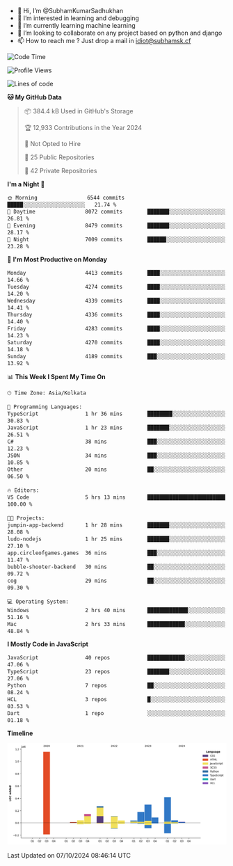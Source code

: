 - 👋 Hi, I’m @SubhamKumarSadhukhan
- 👀 I’m interested in learning and debugging
- 🌱 I’m currently learning machine learning
- 💞️ I’m looking to collaborate on any project based on python and django
- 📫 How to reach me ?
      Just drop a mail in idiot@subhamsk.cf

<!---
SubhamKumarSadhukhan/SubhamKumarSadhukhan is a ✨ special ✨ repository because its `README.md` (this file) appears on your GitHub profile.
You can click the Preview link to take a look at your changes.
--->


<!--START_SECTION:waka-->
![Code Time](http://img.shields.io/badge/Code%20Time-2%2C553%20hrs%2056%20mins-blue)

![Profile Views](http://img.shields.io/badge/Profile%20Views-3-blue)

![Lines of code](https://img.shields.io/badge/From%20Hello%20World%20I%27ve%20Written-2.8%20million%20lines%20of%20code-blue)

**🐱 My GitHub Data** 

> 📦 384.4 kB Used in GitHub's Storage 
 > 
> 🏆 12,933 Contributions in the Year 2024
 > 
> 🚫 Not Opted to Hire
 > 
> 📜 25 Public Repositories 
 > 
> 🔑 42 Private Repositories 
 > 
**I'm a Night 🦉** 

```text
🌞 Morning                6544 commits        █████░░░░░░░░░░░░░░░░░░░░   21.74 % 
🌆 Daytime                8072 commits        ███████░░░░░░░░░░░░░░░░░░   26.81 % 
🌃 Evening                8479 commits        ███████░░░░░░░░░░░░░░░░░░   28.17 % 
🌙 Night                  7009 commits        ██████░░░░░░░░░░░░░░░░░░░   23.28 % 
```
📅 **I'm Most Productive on Monday** 

```text
Monday                   4413 commits        ████░░░░░░░░░░░░░░░░░░░░░   14.66 % 
Tuesday                  4274 commits        ████░░░░░░░░░░░░░░░░░░░░░   14.20 % 
Wednesday                4339 commits        ████░░░░░░░░░░░░░░░░░░░░░   14.41 % 
Thursday                 4336 commits        ████░░░░░░░░░░░░░░░░░░░░░   14.40 % 
Friday                   4283 commits        ████░░░░░░░░░░░░░░░░░░░░░   14.23 % 
Saturday                 4270 commits        ████░░░░░░░░░░░░░░░░░░░░░   14.18 % 
Sunday                   4189 commits        ███░░░░░░░░░░░░░░░░░░░░░░   13.92 % 
```


📊 **This Week I Spent My Time On** 

```text
🕑︎ Time Zone: Asia/Kolkata

💬 Programming Languages: 
TypeScript               1 hr 36 mins        ████████░░░░░░░░░░░░░░░░░   30.83 % 
JavaScript               1 hr 23 mins        ███████░░░░░░░░░░░░░░░░░░   26.51 % 
C#                       38 mins             ███░░░░░░░░░░░░░░░░░░░░░░   12.23 % 
JSON                     34 mins             ███░░░░░░░░░░░░░░░░░░░░░░   10.85 % 
Other                    20 mins             ██░░░░░░░░░░░░░░░░░░░░░░░   06.50 % 

🔥 Editors: 
VS Code                  5 hrs 13 mins       █████████████████████████   100.00 % 

🐱‍💻 Projects: 
jumpin-app-backend       1 hr 28 mins        ███████░░░░░░░░░░░░░░░░░░   28.08 % 
ludo-nodejs              1 hr 25 mins        ███████░░░░░░░░░░░░░░░░░░   27.10 % 
app.circleofgames.games  36 mins             ███░░░░░░░░░░░░░░░░░░░░░░   11.47 % 
bubble-shooter-backend   30 mins             ██░░░░░░░░░░░░░░░░░░░░░░░   09.72 % 
cog                      29 mins             ██░░░░░░░░░░░░░░░░░░░░░░░   09.30 % 

💻 Operating System: 
Windows                  2 hrs 40 mins       █████████████░░░░░░░░░░░░   51.16 % 
Mac                      2 hrs 33 mins       ████████████░░░░░░░░░░░░░   48.84 % 
```

**I Mostly Code in JavaScript** 

```text
JavaScript               40 repos            ████████████░░░░░░░░░░░░░   47.06 % 
TypeScript               23 repos            ███████░░░░░░░░░░░░░░░░░░   27.06 % 
Python                   7 repos             ██░░░░░░░░░░░░░░░░░░░░░░░   08.24 % 
HCL                      3 repos             █░░░░░░░░░░░░░░░░░░░░░░░░   03.53 % 
Dart                     1 repo              ░░░░░░░░░░░░░░░░░░░░░░░░░   01.18 % 
```



**Timeline**

![Lines of Code chart](https://raw.githubusercontent.com/SubhamKumarSadhukhan/SubhamKumarSadhukhan/main/assets/bar_graph.png)


 Last Updated on 07/10/2024 08:46:14 UTC
<!--END_SECTION:waka-->
